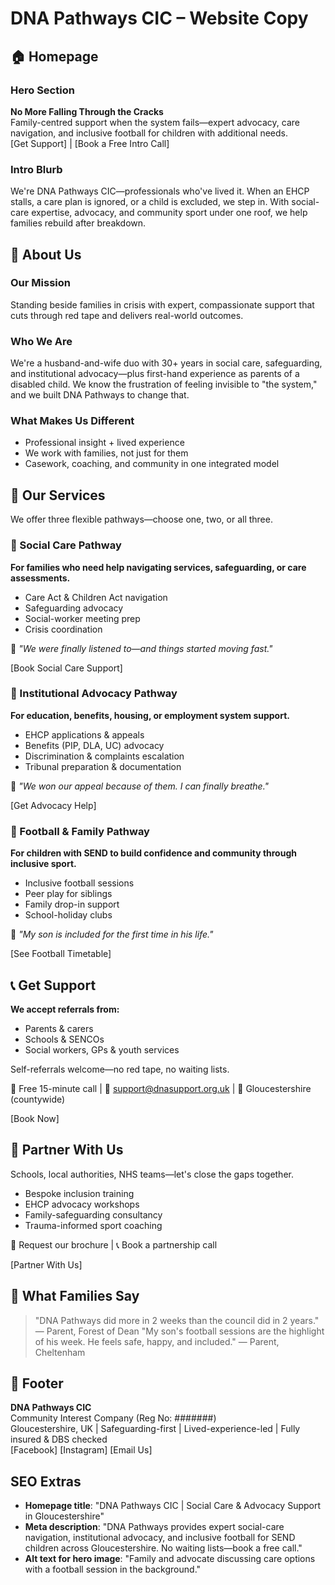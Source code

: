 # DNA Pathways CIC – Website Copy

## 🏠 Homepage

### Hero Section
**No More Falling Through the Cracks**  
Family-centred support when the system fails—expert advocacy, care navigation, and inclusive football for children with additional needs.  
[Get Support] | [Book a Free Intro Call]

### Intro Blurb
We're DNA Pathways CIC—professionals who've lived it. When an EHCP stalls, a care plan is ignored, or a child is excluded, we step in. With social-care expertise, advocacy, and community sport under one roof, we help families rebuild after breakdown.

## 👥 About Us

### Our Mission
Standing beside families in crisis with expert, compassionate support that cuts through red tape and delivers real-world outcomes.

### Who We Are
We're a husband-and-wife duo with 30+ years in social care, safeguarding, and institutional advocacy—plus first-hand experience as parents of a disabled child. We know the frustration of feeling invisible to "the system," and we built DNA Pathways to change that.

### What Makes Us Different
- Professional insight + lived experience
- We work with families, not just for them
- Casework, coaching, and community in one integrated model

## 🧭 Our Services

We offer three flexible pathways—choose one, two, or all three.

### 🔹 Social Care Pathway
**For families who need help navigating services, safeguarding, or care assessments.**

- Care Act & Children Act navigation
- Safeguarding advocacy
- Social-worker meeting prep
- Crisis coordination

💬 *"We were finally listened to—and things started moving fast."*

[Book Social Care Support]

### 🔹 Institutional Advocacy Pathway
**For education, benefits, housing, or employment system support.**

- EHCP applications & appeals
- Benefits (PIP, DLA, UC) advocacy
- Discrimination & complaints escalation
- Tribunal preparation & documentation

💬 *"We won our appeal because of them. I can finally breathe."*

[Get Advocacy Help]

### 🔹 Football & Family Pathway
**For children with SEND to build confidence and community through inclusive sport.**

- Inclusive football sessions
- Peer play for siblings
- Family drop-in support
- School-holiday clubs

💬 *"My son is included for the first time in his life."*

[See Football Timetable]

## 📞 Get Support

**We accept referrals from:**
- Parents & carers
- Schools & SENCOs
- Social workers, GPs & youth services

Self-referrals welcome—no red tape, no waiting lists.

📅 Free 15-minute call | 📧 support@dnasupport.org.uk | 📍 Gloucestershire (countywide)

[Book Now]

## 💼 Partner With Us

Schools, local authorities, NHS teams—let's close the gaps together.

- Bespoke inclusion training
- EHCP advocacy workshops
- Family-safeguarding consultancy
- Trauma-informed sport coaching

📄 Request our brochure | 📞 Book a partnership call

[Partner With Us]

## 📣 What Families Say

> "DNA Pathways did more in 2 weeks than the council did in 2 years." — Parent, Forest of Dean
> "My son's football sessions are the highlight of his week. He feels safe, happy, and included." — Parent, Cheltenham

## 📣 Footer

**DNA Pathways CIC**  
Community Interest Company (Reg No: #######)  
Gloucestershire, UK | Safeguarding-first | Lived-experience-led | Fully insured & DBS checked  
[Facebook] [Instagram] [Email Us]

## SEO Extras

- **Homepage title**: "DNA Pathways CIC | Social Care & Advocacy Support in Gloucestershire"
- **Meta description**: "DNA Pathways provides expert social-care navigation, institutional advocacy, and inclusive football for SEND children across Gloucestershire. No waiting lists—book a free call."
- **Alt text for hero image**: "Family and advocate discussing care options with a football session in the background."